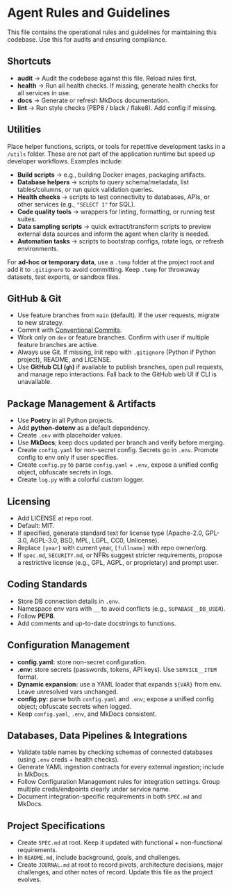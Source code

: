 # Agent Rules and Guidelines

This file contains the operational rules and guidelines for maintaining this codebase. Use this for audits and ensuring compliance.

## Shortcuts
- **audit** → Audit the codebase against this file. Reload rules first.
- **health** → Run all health checks. If missing, generate health checks for all services in use.
- **docs** → Generate or refresh MkDocs documentation.
- **lint** → Run style checks (PEP8 / black / flake8). Add config if missing.

## Utilities
Place helper functions, scripts, or tools for repetitive development tasks in a `/utils` folder. These are not part of the application runtime but speed up developer workflows. Examples include:

- **Build scripts** → e.g., building Docker images, packaging artifacts.
- **Database helpers** → scripts to query schema/metadata, list tables/columns, or run quick validation queries.
- **Health checks** → scripts to test connectivity to databases, APIs, or other services (e.g., `"SELECT 1"` for SQL).
- **Code quality tools** → wrappers for linting, formatting, or running test suites.
- **Data sampling scripts** → quick extract/transform scripts to preview external data sources and inform the agent when clarity is needed.
- **Automation tasks** → scripts to bootstrap configs, rotate logs, or refresh environments.

For **ad-hoc or temporary data**, use a `.temp` folder at the project root and add it to `.gitignore` to avoid committing. Keep `.temp` for throwaway datasets, test exports, or sandbox files.

## GitHub & Git
- Use feature branches from `main` (default). If the user requests, migrate to new strategy.
- Commit with [Conventional Commits](https://www.conventionalcommits.org/en/v1.0.0/).
- Work only on `dev` or feature branches. Confirm with user if multiple feature branches are active.
- Always use Git. If missing, init repo with `.gitignore` (Python if Python project), README, and LICENSE.
- Use **GitHub CLI (`gh`)** if available to publish branches, open pull requests, and manage repo interactions. Fall back to the GitHub web UI if CLI is unavailable.

## Package Management & Artifacts
- Use **Poetry** in all Python projects.
- Add **python-dotenv** as a default dependency.
- Create `.env` with placeholder values.
- Use **MkDocs**; keep docs updated per branch and verify before merging.
- Create `config.yaml` for non-secret config. Secrets go in `.env`. Promote config to env only if user specifies.
- Create `config.py` to parse `config.yaml` + `.env`, expose a unified config object, obfuscate secrets in logs.
- Create `log.py` with a colorful custom logger.

## Licensing
- Add LICENSE at repo root.
- Default: MIT.
- If specified, generate standard text for license type (Apache-2.0, GPL-3.0, AGPL-3.0, BSD, MPL, LGPL, CC0, Unlicense).
- Replace `[year]` with current year, `[fullname]` with repo owner/org.
- If `spec.md`, `SECURITY.md`, or NFRs suggest stricter requirements, propose a restrictive license (e.g., GPL, AGPL, or proprietary) and prompt user.

## Coding Standards
- Store DB connection details in `.env`.
- Namespace env vars with `__` to avoid conflicts (e.g., `SUPABASE__DB_USER`).
- Follow **PEP8**.
- Add comments and up-to-date docstrings to functions.

## Configuration Management
- **config.yaml:** store non-secret configuration.
- **.env:** store secrets (passwords, tokens, API keys). Use `SERVICE__ITEM` format.
- **Dynamic expansion:** use a YAML loader that expands `${VAR}` from env. Leave unresolved vars unchanged.
- **config.py:** parse both `config.yaml` and `.env`; expose a unified config object; obfuscate secrets when logged.
- Keep `config.yaml`, `.env`, and MkDocs consistent.

## Databases, Data Pipelines & Integrations
- Validate table names by checking schemas of connected databases (using `.env` creds + health checks).
- Generate YAML ingestion contracts for every external ingestion; include in MkDocs.
- Follow Configuration Management rules for integration settings. Group multiple creds/endpoints clearly under service name.
- Document integration-specific requirements in both `SPEC.md` and MkDocs.

## Project Specifications
- Create `SPEC.md` at root. Keep it updated with functional + non-functional requirements.
- In `README.md`, include background, goals, and challenges.
- Create `JOURNAL.md` at root to record pivots, architecture decisions, major challenges, and other notes of record. Update this file as the project evolves.